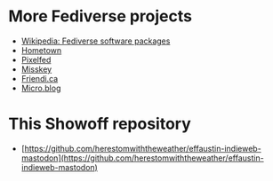 <!SLIDE bullets>
# More Fediverse projects
* [Wikipedia: Fediverse software packages](https://en.wikipedia.org/wiki/Fediverse#Fediverse_software_packages)
* [Hometown](https://github.com/hometown-fork/hometown)
* [Pixelfed](https://pixelfed.org)
* [Misskey](https://join.misskey.page/en-US)
* [Friendi.ca](https://friendi.ca)
* [Micro.blog](https://micro.blog)

<!SLIDE bullets>
# This Showoff repository
* [https://github.com/herestomwiththeweather/effaustin-indieweb-mastodon](https://github.com/herestomwiththeweather/effaustin-indieweb-mastodon)
